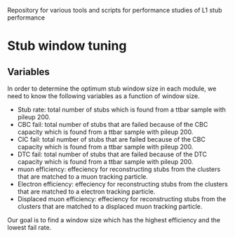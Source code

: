 
Repository for various tools and scripts for performance studies of L1 stub performance

# Stub window tuning

## Variables
In order to determine the optimum stub window size in each module, we need to know the following variables as a function of window size.

- Stub rate: total number of stubs which is found from a ttbar sample with pileup 200.
- CBC fail: total number of stubs that are failed because of the CBC capacity which is found from a ttbar sample with pileup 200.
- CIC fail:  total number of stubs that are failed because of the CBC capacity which is found from a ttbar sample with pileup 200.
- DTC fail:  total number of stubs that are failed because of the DTC capacity which is found from a ttbar sample with pileup 200.
- muon efficiency: effeciency for reconstructing stubs from the clusters that are matched to a muon tracking particle.
- Electron efficiency: effeciency for reconstructing stubs from the clusters that are matched to a electron tracking particle.
- Displaced muon efficiency: effeciency for reconstructing stubs from the clusters that are matched to a displaced muon tracking particle.

Our goal is to find a window size which has the highest efficiency and the lowest fail rate.


